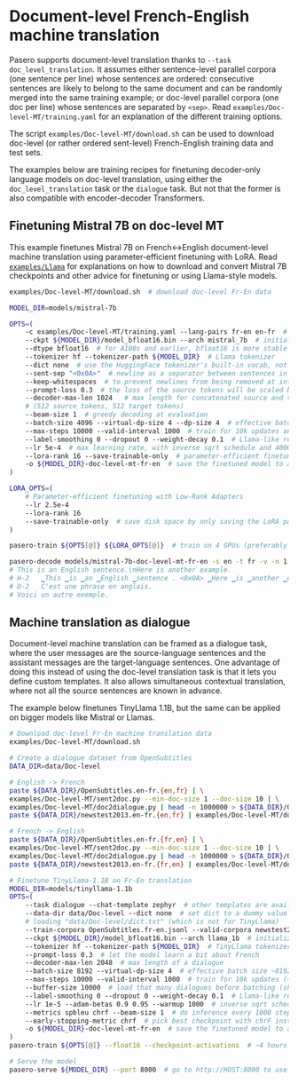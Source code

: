 # Document-level French-English machine translation

Pasero supports document-level translation thanks to `--task doc_level_translation`. It assumes either sentence-level parallel corpora (one sentence per line) whose sentences are ordered: consecutive sentences are likely to belong to the same document and can be randomly merged into the same training example; or doc-level parallel corpora (one doc per line) whose sentences are separated by `<sep>`.
Read `examples/Doc-level-MT/training.yaml` for an explanation of the different training options.

The script `examples/Doc-level-MT/download.sh` can be used to download doc-level (or rather ordered sent-level) French-English training
data and test sets.

The examples below are training recipes for finetuning decoder-only language models on doc-level translation, using either the 
`doc_level_translation` task or the `dialogue` task. But not that the former is also compatible with encoder-decoder Transformers.

## Finetuning Mistral 7B on doc-level MT

This example finetunes Mistral 7B on French<->English document-level machine translation using parameter-efficient finetuning with LoRA.
Read [`examples/Llama`](/examples/Llama/README.md) for explanations on how to download and convert Mistral 7B checkpoints and other advice for finetuning or using Llama-style models.

```bash
examples/Doc-level-MT/download.sh  # download doc-level Fr-En data

MODEL_DIR=models/mistral-7b

OPTS=(
    -c examples/Doc-level-MT/training.yaml --lang-pairs fr-en en-fr  # train a fr<->en model on doc-level data
    --ckpt ${MODEL_DIR}/model_bfloat16.bin --arch mistral_7b  # initialize with Mistral 7B
    --dtype bfloat16  # for A100s and earlier, bfloat16 is more stable and memory-efficient than float16
    --tokenizer hf --tokenizer-path ${MODEL_DIR}  # Llama tokenizer
    --dict none  # use the HuggingFace tokenizer's built-in vocab, not the dict in data/Doc-level
    --sent-sep "<0x0A>"  # newline as a separator between sentences in a document
    --keep-whitespaces  # to prevent newlines from being removed at inference
    --prompt-loss 0.3  # the loss of the source tokens will be scaled by 0.3
    --decoder-max-len 1024   # max length for concatenated source and target documents: 1024 tokens
    # (512 source tokens, 512 target tokens)
    --beam-size 1  # greedy decoding at evaluation
    --batch-size 4096 --virtual-dp-size 4 --dp-size 4  # effective batch size ~ 4096*4 tokens
    --max-steps 10000 --valid-interval 1000  # train for 10k updates and save/evaluate every 1k updates
    --label-smoothing 0 --dropout 0 --weight-decay 0.1  # Llama-like regularization
    --lr 5e-4  # max learning rate, with inverse sqrt schedule and 4000 steps of warmup
    --lora-rank 16 --save-trainable-only  # parameter-efficient finetuning
    -o ${MODEL_DIR}-doc-level-mt-fr-en  # save the finetuned model to a different directory
)

LORA_OPTS=(
    # Parameter-efficient finetuning with Low-Rank Adapters
    --lr 2.5e-4
    --lora-rank 16
    --save-trainable-only  # save disk space by only saving the LoRA parameters
)

pasero-train ${OPTS[@]} ${LORA_OPTS[@]}  # train on 4 GPUs (preferably 4 A100s) with 4-way data parallelism
```

```bash
pasero-decode models/mistral-7b-doc-level-mt-fr-en -s en -t fr -v -n 1
# This is an English sentence.\nHere is another example.
# H-2	▁This ▁is ▁an ▁English ▁sentence . <0x0A> ▁Here ▁is ▁another ▁example . </s> ▁C ' est ▁une ▁phrase ▁en ▁anglais . <0x0A> ▁Vo ici ▁un ▁autre ▁exemple . </s>
# D-2	C'est une phrase en anglais.
# Voici un autre exemple.
```

## Machine translation as dialogue

Document-level machine translation can be framed as a dialogue task, where the user messages are the source-language
sentences and the assistant messages are the target-language sentences.
One advantage of doing this instead of using the doc-level translation task is that it lets you define custom
templates. It also allows simultaneous contextual translation, where not all the source sentences are known in advance.

The example below finetunes TinyLlama 1.1B, but the same can be applied on bigger models like Mistral or Llamas.

```bash
# Download doc-level Fr-En machine translation data
examples/Doc-level-MT/download.sh

# Create a dialogue dataset from OpenSubtitles
DATA_DIR=data/Doc-level

# English -> French
paste ${DATA_DIR}/OpenSubtitles.en-fr.{en,fr} | \
examples/Doc-level-MT/sent2doc.py --min-doc-size 1 --doc-size 10 | \
examples/Doc-level-MT/doc2dialogue.py | head -n 1000000 > ${DATA_DIR}/OpenSubtitles.en-fr.jsonl
paste ${DATA_DIR}/newstest2013.en-fr.{en,fr} | examples/Doc-level-MT/doc2dialogue.py > ${DATA_DIR}/newstest2013.en-fr.jsonl

# French -> English
paste ${DATA_DIR}/OpenSubtitles.en-fr.{fr,en} | \
examples/Doc-level-MT/sent2doc.py --min-doc-size 1 --doc-size 10 | \
examples/Doc-level-MT/doc2dialogue.py | head -n 1000000 > ${DATA_DIR}/OpenSubtitles.fr-en.jsonl
paste ${DATA_DIR}/newstest2013.en-fr.{fr,en} | examples/Doc-level-MT/doc2dialogue.py > ${DATA_DIR}/newstest2013.fr-en.jsonl

# Finetune TinyLlama-1.1B on Fr-En translation
MODEL_DIR=models/tinyllama-1.1b
OPTS=(
    --task dialogue --chat-template zephyr  # other templates are available (e.g., ChatMT and Llama-2)
    --data-dir data/Doc-level --dict none  # set dict to a dummy value to prevent pasero from 
    # loading "data/Doc-level/dict.txt" (which is not for TinyLlama)
    --train-corpora OpenSubtitles.fr-en.jsonl --valid-corpora newstest2013.fr-en.jsonl
    --ckpt ${MODEL_DIR}/model_bfloat16.bin --arch llama_1b  # initialize with TinyLlama-1.1B
    --tokenizer hf --tokenizer-path ${MODEL_DIR}  # TinyLlama tokenizer
    --prompt-loss 0.3  # let the model learn a bit about French
    --decoder-max-len 2048  # max length of a dialogue
    --batch-size 8192 --virtual-dp-size 4  # effective batch size ~8192*4 tokens
    --max-steps 10000 --valid-interval 1000  # train for 10k updates (~200k dialogues)
    --buffer-size 10000  # load that many dialogues before batching (should be smaller than the corpus size)
    --label-smoothing 0 --dropout 0 --weight-decay 0.1  # Llama-like regularization
    --lr 1e-5 --adam-betas 0.9 0.95 --warmup 1000  # inverse sqrt schedule with 1000 steps of warmup
    --metrics spbleu chrf --beam-size 1  # do inference every 1000 steps and evaluate the output with these metrics
    --early-stopping-metric chrf  # pick best checkpoint with chrF instead of valid perplexity
    -o ${MODEL_DIR}-doc-level-mt-fr-en  # save the finetuned model to a different directory
)
pasero-train ${OPTS[@]} --float16 --checkpoint-activations  # ~4 hours on 4 V100s

# Serve the model
pasero-serve ${MODEL_DIR} --port 8000  # go to http://HOST:8000 to use the model
```